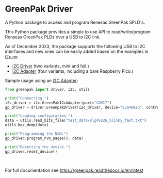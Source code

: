 # GreenPak Driver
A Python package to access and program Renesas GreenPak SPLD's.

This Python package provides a simple to use API to read/write/program Renseas GreenPak PLDs over a USB to I2C link. 

As of December 2023, the package supports the following USB to I2C interfaces and new ones can be easily added based on the examples in [i2c.py](https://github.com/zapta/greenpak/blob/main/src/greenpak/i2c.py): 
* [I2C Driver](https://pypi.org/project/i2cdriver/) (two variants, mini and full.)
* [I2C Adapter](https://pypi.org/project/i2c-adapter/) (four variants, including a bare Raspberry Pico.)

Sample usage using an [I2C Adapter](https://pypi.org/project/i2c-adapter):

```python
from greenpak import driver, i2c, utils

print("Connecting.")
i2c_driver = i2c.GreenPakI2cAdapter(port="COM17")
gp_driver = driver.GreenpakDriver(i2c_driver, device="SLG46826", control_code=0b0001)

print("Loading configuration.")
data = utils.read_bits_file("test_data/slg46826_blinky_fast.txt")
utils.hex_dump(data)

print("Programming the NVM.")
gp_driver.program_nvm_pages(0, data)

print("Resetting the device.")
gp_driver.reset_device()
```

<br>

For full documentation see https://greenpak.readthedocs.io/en/latest
